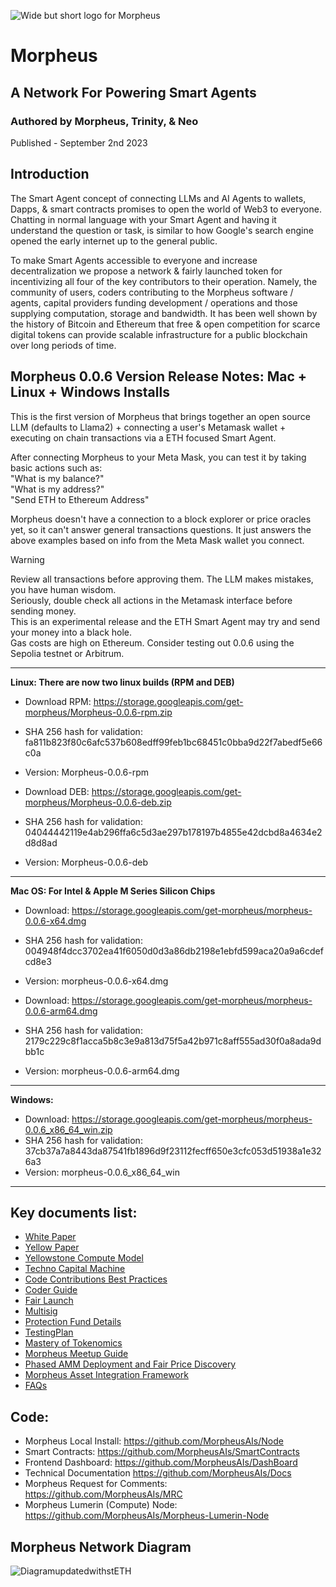![Wide but short logo for Morpheus](https://github.com/MorpheusAIs/Morpheus/assets/1563345/be0c5a0f-0766-4e31-8e4a-ab18cd211961)

# Morpheus
## A Network For Powering Smart Agents
### Authored by Morpheus, Trinity, & Neo
Published - September 2nd 2023

## Introduction 
The Smart Agent concept of connecting LLMs and AI Agents to wallets, Dapps, & smart contracts promises to open the world of Web3 to everyone. Chatting in normal language with your Smart Agent and having it understand the question or task, is similar to how Google's search engine opened the early internet up to the general public.

To make Smart Agents accessible to everyone and increase decentralization we propose a network & fairly launched token for incentivizing all four of the key contributors to their operation. Namely, the community of users, coders contributing to the Morpheus software / agents, capital providers funding development / operations and those supplying computation, storage and bandwidth. It has been well shown by the history of Bitcoin and Ethereum that free & open competition for scarce digital tokens can provide scalable infrastructure for a public blockchain over long periods of time.

## Morpheus 0.0.6 Version Release Notes: Mac + Linux + Windows Installs
This is the first version of Morpheus that brings together an open source LLM (defaults to Llama2) + connecting a user's Metamask wallet + executing on chain transactions via a ETH focused Smart Agent.

After connecting Morpheus to your Meta Mask, you can test it by taking basic actions such as:  
"What is my balance?"  
"What is my address?"  
"Send ETH to Ethereum Address"

Morpheus doesn't have a connection to a block explorer or price oracles yet, so it can't answer general transactions questions. It just answers the above examples based on info from the Meta Mask wallet you connect.

> [!WARNING]
> Review all transactions before approving them. The LLM makes mistakes, you have human wisdom.  
Seriously, double check all actions in the Metamask interface before sending money.  
This is an experimental release and the ETH Smart Agent may try and send your money into a black hole.  
Gas costs are high on Ethereum. Consider testing out 0.0.6 using the Sepolia testnet or Arbitrum.

---------
**Linux: There are now two linux builds (RPM and DEB)**
- Download RPM: https://storage.googleapis.com/get-morpheus/Morpheus-0.0.6-rpm.zip
- SHA 256 hash for validation: fa811b823f80c6afc537b608edff99feb1bc68451c0bba9d22f7abedf5e66c0a
- Version: Morpheus-0.0.6-rpm


- Download DEB: https://storage.googleapis.com/get-morpheus/Morpheus-0.0.6-deb.zip
- SHA 256 hash for validation: 04044442119e4ab296ffa6c5d3ae297b178197b4855e42dcbd8a4634e2d8d8ad
- Version: Morpheus-0.0.6-deb

---------
**Mac OS: For Intel & Apple M Series Silicon Chips**
- Download: https://storage.googleapis.com/get-morpheus/morpheus-0.0.6-x64.dmg
- SHA 256 hash for validation: 004948f4dcc3702ea41f6050d0d3a86db2198e1ebfd599aca20a9a6cdefcd8e3  
- Version: morpheus-0.0.6-x64.dmg

- Download: https://storage.googleapis.com/get-morpheus/morpheus-0.0.6-arm64.dmg
- SHA 256 hash for validation: 2179c229c8f1acca5b8c3e9a813d75f5a42b971c8aff555ad30f0a8ada9dbb1c  
- Version: morpheus-0.0.6-arm64.dmg

---------
**Windows:**
- Download: https://storage.googleapis.com/get-morpheus/morpheus-0.0.6_x86_64_win.zip
- SHA 256 hash for validation: 37cb37a7a8443da87541fb1896d9f23112fecff650e3cfc053d51938a1e326a3
- Version: morpheus-0.0.6_x86_64_win

---------
## Key documents list:
- [White Paper](https://github.com/MorpheusAIs/Docs/blob/main/!KEYDOCS%20README%20FIRST!/WhitePaper.md)
- [Yellow Paper](https://github.com/MorpheusAIs/Docs/blob/main/!KEYDOCS%20README%20FIRST!/YellowPaper.md)
- [Yellowstone Compute Model](https://github.com/MorpheusAIs/Docs/blob/main/!KEYDOCS%20README%20FIRST!/Yellowstone%20Compute%20Model.md)
- [Techno Capital Machine](https://github.com/MorpheusAIs/Docs/blob/main/!KEYDOCS%20README%20FIRST!/TechnoCapitalMachineTCM.md)
- [Code Contributions Best Practices](https://github.com/MorpheusAIs/Docs/blob/main/!KEYDOCS%20README%20FIRST!/Code%20Contributor%20Best%20Practices.md)
- [Coder Guide](https://github.com/MorpheusAIs/Docs/blob/main/!KEYDOCS%20README%20FIRST!/Coder%20Guide.md)
- [Fair Launch](https://github.com/MorpheusAIs/Docs/blob/main/!KEYDOCS%20README%20FIRST!/Fair%20Launch.md)
- [Multisig](https://github.com/MorpheusAIs/Docs/blob/main/!KEYDOCS%20README%20FIRST!/Multisig.md)
- [Protection Fund Details](https://github.com/MorpheusAIs/Docs/blob/main/!KEYDOCS%20README%20FIRST!/Protection%20Fund%20Details.md)
- [TestingPlan](https://github.com/MorpheusAIs/Docs/blob/main/!KEYDOCS%20README%20FIRST!/TestingPlan.md)
- [Mastery of Tokenomics](https://github.com/MorpheusAIs/Docs/blob/main/!KEYDOCS%20README%20FIRST!/Mastery%20of%20Tokenomics.md)
- [Morpheus Meetup Guide](https://github.com/MorpheusAIs/Docs/blob/main/!KEYDOCS%20README%20FIRST!/Morpheus%20Meetup%20Guide.md)
- [Phased AMM Deployment and Fair Price Discovery](https://github.com/MorpheusAIs/Docs/blob/main/!KEYDOCS%20README%20FIRST!/Phased%20AMM%20Deployment%20and%20Fair%20Price%20Discovery.md)
- [Morpheus Asset Integration Framework](https://github.com/MorpheusAIs/Docs/blob/main/!KEYDOCS%20README%20FIRST!/The%20Morpheus%20Asset%20Integration%20Framework.md)
- [FAQs](https://github.com/MorpheusAIs/Docs/blob/main/!KEYDOCS%20README%20FIRST!/FAQs.md)

## Code:
-	Morpheus Local Install: https://github.com/MorpheusAIs/Node
-	Smart Contracts: https://github.com/MorpheusAIs/SmartContracts
-	Frontend Dashboard: https://github.com/MorpheusAIs/DashBoard
- Technical Documentation https://github.com/MorpheusAIs/Docs
- Morpheus Request for Comments: https://github.com/MorpheusAIs/MRC
- Morpheus Lumerin (Compute) Node: https://github.com/MorpheusAIs/Morpheus-Lumerin-Node

## Morpheus Network Diagram
![DiagramupdatedwithstETH](https://github.com/MorpheusAIs/Morpheus/assets/1563345/31711e49-0b57-4b41-b231-ee673dbf6664)
